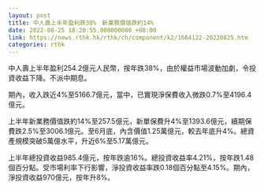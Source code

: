 ```yaml
---
layout: post
title: 中人壽上半年盈利跌38%　新業務價值跌約14%
date: 2022-08-25 18:20:55.000000000 +08:00
link: https://news.rthk.hk/rthk/ch/component/k2/1664122-20220825.htm
categories: rthk
---
```


中人壽上半年盈利254.2億元人民幣，按年跌38%，由於權益市場波動加劇，令投資收益下降。不派中期息。

期內，收入跌近4%至5166.7億元，當中，已實現淨保費收入微跌0.7%至4196.4億元。

上半年新業務價值跌約14%至257.5億元，新單保費升4%至1393.6億元，續期保費跌2.5%至3006.1億元。至6月底，內含價值1.25萬億元，較去年底升4%。總資產規模突破5萬億水平，升近6%至5.17萬億元。

上半年總投資收益985.4億元，按年跌逾16%。總投資收益率4.21%，按年跌1.48個百分點。受市場利率下行影響，淨投資收益率跌0.18個百分點至4.15%。期內，淨投資收益970億元，按年升8%。
